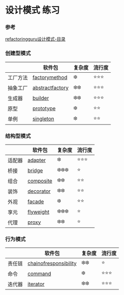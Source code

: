 # 设计模式 练习

### 参考
[refactoringguru设计模式-目录](https://refactoringguru.cn/design-patterns/catalog)

### 创建型模式
|      | 软件包                                                           | 复杂度                    | 流行度                |
|------|---------------------------------------------------------------|------------------------|--------------------|
| 工厂方法 | [factorymethod](./src/main/java/org/dragon/factorymethod)     | :snowflake:            | :star::star::star: |
| 抽象工厂 | [abstractfactory](./src/main/java/org/dragon/abstractfactory) | :snowflake::snowflake: | :star::star::star: |
| 生成器  | [builder](./src/main/java/org/dragon/builder)                 | :snowflake::snowflake: | :star::star::star: |
| 原型   | [prototype](./src/main/java/org/dragon/prototype)             | :snowflake:            | :star::star:       |
| 单例   | [singleton](./src/main/java/org/dragon/singleton)             | :snowflake:            | :star::star:       |

### 结构型模式
|     | 软件包                                               | 复杂度                               | 流行度                |
|-----|---------------------------------------------------|-----------------------------------|--------------------|
| 适配器 | [adapter](./src/main/java/org/dragon/adapter)     | :snowflake:                       | :star::star::star: |
| 桥接  | [bridge](./src/main/java/org/dragon/bridge)       | :snowflake::snowflake::snowflake: | :star:             |
| 组合  | [composite](./src/main/java/org/dragon/composite) | :snowflake::snowflake:            | :star::star:       |
| 装饰  | [decorator](./src/main/java/org/dragon/decorator) | :snowflake::snowflake:            | :star::star:       |
| 外观  | [facade](./src/main/java/org/dragon/facade)       | :snowflake:                       | :star::star:       |
| 享元  | [flyweight](./src/main/java/org/dragon/flyweight) | :snowflake::snowflake::snowflake: | :star:             |
| 代理  | [proxy](./src/main/java/org/dragon/proxy)         | :snowflake::snowflake:            | :star:             |

### 行为模式
|     | 软件包                                                                       | 复杂度                    | 流行度                |
|-----|---------------------------------------------------------------------------|------------------------|--------------------|
| 责任链 | [chainofresponsibility](./src/main/java/org/dragon/chainofresponsibility) | :snowflake::snowflake: | :star:             |
| 命令  | [command](./src/main/java/org/dragon/command)                             | :snowflake:            | :star::star::star: |
| 迭代器 | [iterator](./src/main/java/org/dragon/iterator)                           | :snowflake::snowflake: | :star::star::star: |







